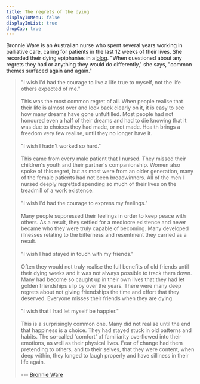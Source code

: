 ```yaml
---
title: The regrets of the dying 
displayInMenu: false 
displayInList: true
dropCap: true
---
```


Bronnie Ware is an Australian nurse who spent several years working in palliative care, caring for patients in the last 12 weeks of their lives. She recorded their dying epiphanies in a [blog](http://www.bronnieware.com/regrets-of-the-dying/). "When questioned about any regrets they had or anything they would do differently," she says, "common themes surfaced again and again."

> "I wish I'd had the courage to live a life true to myself, not the life others expected of me."   
> &nbsp;  
> This was the most common regret of all. When people realise that their life is almost over and look back clearly on it, it is easy to see how many dreams have gone unfulfilled. Most people had not honoured even a half of their dreams and had to die knowing that it was due to choices they had made, or not made. Health brings a freedom very few realise, until they no longer have it.    
> &nbsp;  
> "I wish I hadn't worked so hard."   
> &nbsp;  
> This came from every male patient that I nursed. They missed their children's youth and their partner's companionship. Women also spoke of this regret, but as most were from an older generation, many of the female patients had not been breadwinners. All of the men I nursed deeply regretted spending so much of their lives on the treadmill of a work existence.  
> &nbsp;  
> "I wish I'd had the courage to express my feelings."    
> &nbsp;  
> Many people suppressed their feelings in order to keep peace with others. As a result, they settled for a mediocre existence and never became who they were truly capable of becoming. Many developed illnesses relating to the bitterness and resentment they carried as a result.  
> &nbsp;  
> "I wish I had stayed in touch with my friends."    
> &nbsp;  
> Often they would not truly realise the full benefits of old friends until their dying weeks and it was not always possible to track them down. Many had become so caught up in their own lives that they had let golden friendships slip by over the years. There were many deep regrets about not giving friendships the time and effort that they deserved. Everyone misses their friends when they are dying.  
> &nbsp;  
> "I wish that I had let myself be happier."    
> &nbsp;  
> This is a surprisingly common one. Many did not realise until the end that happiness is a choice. They had stayed stuck in old patterns and habits. The so-called 'comfort' of familiarity overflowed into their emotions, as well as their physical lives. Fear of change had them pretending to others, and to their selves, that they were content, when deep within, they longed to laugh properly and have silliness in their life again.  
> &nbsp;  
> --- [Bronnie Ware](http://www.inspirationandchai.com/Regrets-of-the-Dying.html)

